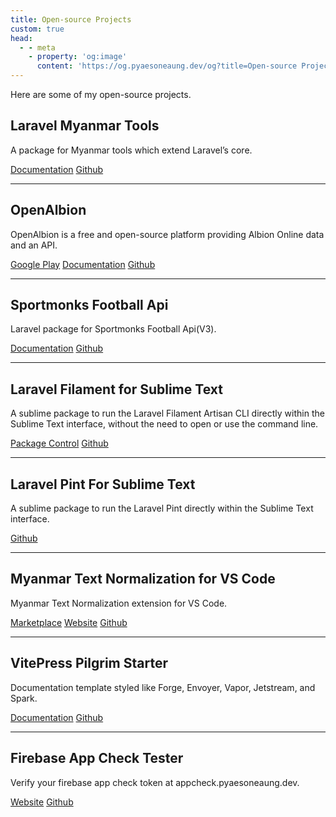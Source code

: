```yaml
---
title: Open-source Projects
custom: true
head:
  - - meta
    - property: 'og:image'
      content: 'https://og.pyaesoneaung.dev/og?title=Open-source Projects'
---
```


Here are some of my open-source projects.

## Laravel Myanmar Tools

A package for Myanmar tools which extend Laravel’s core.

<a class="project-link" href="https://www.laravel-myanmar-tools.com">Documentation</a>
<a class="project-link" href="https://github.com/PyaeSoneAungRgn/laravel-myanmar-tools">Github</a>

<hr />

## OpenAlbion

OpenAlbion is a free and open-source platform providing Albion Online data and an API.

<a class="project-link" href="https://play.google.com/store/apps/details?id=com.openalbion.weaponry&hl=en&gl=US">Google Play</a>
<a class="project-link" href="https://openalbion.com/">Documentation</a>
<a class="project-link" href="https://github.com/OpenAlbion">Github</a>

<hr />

## Sportmonks Football Api

Laravel package for Sportmonks Football Api(V3).

<a class="project-link" href="https://sportmonks-football-api.pyaesoneaung.dev/">Documentation</a>
<a class="project-link" href="https://github.com/PyaeSoneAungRgn/sportmonks-football-api">Github</a>

<hr />

## Laravel Filament for Sublime Text

A sublime package to run the Laravel Filament Artisan CLI directly within the Sublime Text interface, without the need to open or use the command line.

<a class="project-link" href="https://packagecontrol.io/packages/Laravel%20Filament">Package Control</a>
<a class="project-link" href="https://github.com/PyaeSoneAungRgn/sublime-laravel-filament">Github</a>

<hr />

## Laravel Pint For Sublime Text

A sublime package to run the Laravel Pint directly within the Sublime Text interface.

<a class="project-link" href="https://github.com/PyaeSoneAungRgn/sublime-laravel-pint">Github</a>

<hr />

## Myanmar Text Normalization for VS Code

Myanmar Text Normalization extension for VS Code.

<a class="project-link" href="https://marketplace.visualstudio.com/items?itemName=PyaeSoneAung.myanmar-text-normalization&ssr=false#overview">Marketplace</a>
<a class="project-link" href="https://myanmar-text-normalization.pyaesoneaung.dev/">Website</a>
<a class="project-link" href="https://github.com/PyaeSoneAungRgn/vscode-myanmar-text-normalization">Github</a>

<hr />

## VitePress Pilgrim Starter ​

Documentation template styled like Forge, Envoyer, Vapor, Jetstream, and Spark.

<a class="project-link" href="https://vitepress-pilgrim-starter.pyaesoneaung.dev/">Documentation</a>
<a class="project-link" href="https://github.com/PyaeSoneAungRgn/vitepress-pilgrim-starter">Github</a>

<hr />

## Firebase App Check Tester

Verify your firebase app check token at appcheck.pyaesoneaung.dev.

<a class="project-link" href="https://appcheck.pyaesoneaung.dev/">Website</a>
<a class="project-link" href="https://github.com/PyaeSoneAungRgn/appcheck">Github</a>
